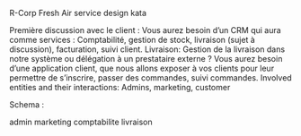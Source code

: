 R-Corp Fresh Air service design kata

Première discussion avec le client :
Vous aurez besoin d’un CRM qui aura comme services :
Comptabilité, gestion de stock, livraison (sujet à discussion), facturation, suivi client.
Livraison: Gestion de la livraison dans notre système ou délégation à un prestataire externe ?
Vous aurez besoin d’une application client, que nous allons exposer à vos clients pour leur permettre de s’inscrire, passer des commandes, suivi commandes.
Involved entities and their interactions:
Admins, marketing, customer

Schema :



admin 
marketing comptabilite
livraison 